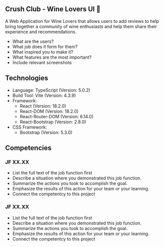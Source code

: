 ## Crush Club - Wine Lovers UI 🍷
A Web Application for Wine Lovers that allows users to add reviews to help bring together a community of wine enthusiasts and help them share their experience and recommendations.
- What are the users?
- What job does it form for them?
- What inspired you to make it?
- What features are the most important?
- Include relevant screenshots

## Technologies
- Language: TypeScript (Version: 5.0.2)
- Build Tool: Vite (Version: 4.3.9)
- Framework:
  - React (Version: 18.2.0)
  - React-DOM (Version: 18.2.0)
  - React-Router-DOM (Version: 6.14.0)
  - React-Bootstrap (Version: 2.8.0)
- CSS Framework:
  - Bootstrap (Version: 5.3.0)

## Competencies
### JF XX.XX
- List the full text of the job function first
- Describe a situation where you demonstrated  this job function.
- Summarize the actions you took to accomplish the goal. 
- Emphasize the results of this action for your team or your learning. 
- Connect the competentcy to this project

### JF XX.XX
- List the full text of the job function first
- Describe a situation where you demonstrated  this job function.
- Summarize the actions you took to accomplish the goal. 
- Emphasize the results of this action for your team or your learning. 
- Connect the competentcy to this project
